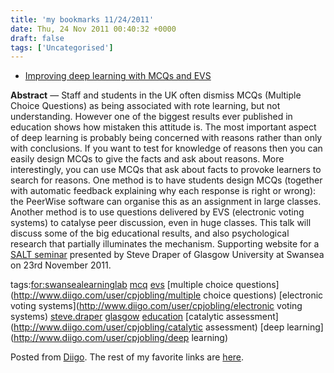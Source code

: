 ```yaml
---
title: 'my bookmarks 11/24/2011'
date: Thu, 24 Nov 2011 00:40:32 +0000
draft: false
tags: ['Uncategorised']
---
```


*   [Improving deep learning with MCQs and EVS](http://www.psy.gla.ac.uk/~steve/talks/evs8.html)

**Abstract** — Staff and students in the UK often dismiss MCQs (Multiple Choice Questions) as being associated with rote learning, but not understanding. However one of the biggest results ever published in education shows how mistaken this attitude is. The most important aspect of deep learning is probably being concerned with reasons rather than only with conclusions. If you want to test for knowledge of reasons then you can easily design MCQs to give the facts and ask about reasons. More interestingly, you can use MCQs that ask about facts to provoke learners to search for reasons. One method is to have students design MCQs (together with automatic feedback explaining why each response is right or wrong): the PeerWise software can organise this as an assignment in large classes. Another method is to use questions delivered by EVS (electronic voting systems) to catalyse peer discussion, even in huge classes. This talk will discuss some of the big educational results, and also psychological research that partially illuminates the mechanism. Supporting website for a [SALT seminar](http://salt.swansea.ac.uk/en/news.htm?id=39 "SALT Seminar - Multiple Choice: The smart choice or dumbing down?") presented by Steve Draper of Glasgow University at Swansea on 23rd November 2011.

tags:[for:swansealearninglab](http://www.diigo.com/user/cpjobling/for:swansealearninglab) [mcq](http://www.diigo.com/user/cpjobling/mcq) [evs](http://www.diigo.com/user/cpjobling/evs) [multiple choice questions](http://www.diigo.com/user/cpjobling/multiple choice questions) [electronic voting systems](http://www.diigo.com/user/cpjobling/electronic voting systems) [steve.draper](http://www.diigo.com/user/cpjobling/steve.draper) [glasgow](http://www.diigo.com/user/cpjobling/glasgow) [education](http://www.diigo.com/user/cpjobling/education) [catalytic assessment](http://www.diigo.com/user/cpjobling/catalytic assessment) [deep learning](http://www.diigo.com/user/cpjobling/deep learning)

Posted from [Diigo](http://www.diigo.com). The rest of my favorite links are [here](http://www.diigo.com/user/cpjobling).